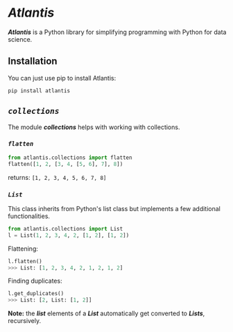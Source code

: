 # ***Atlantis***
***Atlantis*** is a Python library for simplifying programming with Python for data science.

## Installation
You can just use pip to install Atlantis:

`pip install atlantis`

## *`collections`*
The module ***collections*** helps with working with collections.

### *`flatten`*
```python
from atlantis.collections import flatten
flatten([1, 2, [3, 4, [5, 6], 7], 8])
```
returns: `[1, 2, 3, 4, 5, 6, 7, 8]`

### *`List`*
This class inherits from Python's list class but implements a few 
additional functionalities.

```python
from atlantis.collections import List
l = List(1, 2, 3, 4, 2, [1, 2], [1, 2])
```

Flattening: 
```python
l.flatten()
>>> List: [1, 2, 3, 4, 2, 1, 2, 1, 2]
```

Finding duplicates:
```python
l.get_duplicates()
>>> List: [2, List: [1, 2]]
```
**Note:** the ***list*** elements of a ***List*** automatically get converted to ***Lists***, recursively.


